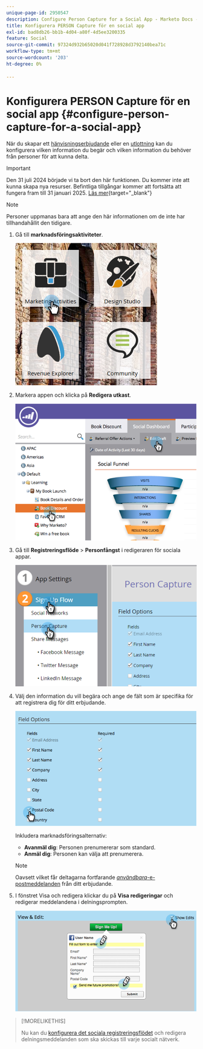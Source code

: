```yaml
---
unique-page-id: 2950547
description: Configure Person Capture for a Social App - Marketo Docs - produktdokumentation
title: Konfigurera PERSON Capture för en social app
exl-id: bad8db26-bb1b-4d04-a80f-4d5ee3200335
feature: Social
source-git-commit: 97324d932b65020d041f728928d3792140bea71c
workflow-type: tm+mt
source-wordcount: '203'
ht-degree: 0%

---
```


# Konfigurera PERSON Capture för en social app {#configure-person-capture-for-a-social-app}

När du skapar ett [hänvisningserbjudande](/help/marketo/product-docs/demand-generation/social/referral-offers/create-a-referral-offer.md) eller en [utlottning](/help/marketo/product-docs/demand-generation/social/sweepstakes/create-sweepstakes.md) kan du konfigurera vilken information du begär och vilken information du behöver från personer för att kunna delta.

>[!IMPORTANT]
>
>Den 31 juli 2024 började vi ta bort den här funktionen. Du kommer inte att kunna skapa nya resurser. Befintliga tillgångar kommer att fortsätta att fungera fram till 31 januari 2025. [Läs mer](https://nation.marketo.com/t5/employee-blogs/marketo-engage-social-features-deprecation/ba-p/351977){target="_blank"}

>[!NOTE]
>
>Personer uppmanas bara att ange den här informationen om de inte har tillhandahållit den tidigare.

1. Gå till **marknadsföringsaktiviteter**.

   ![](assets/ma-2.png)

1. Markera appen och klicka på **Redigera utkast**.

   ![](assets/image2014-9-22-10-3a57-3a57.png)

1. Gå till **Registreringsflöde** > **Personfångst** i redigeraren för sociala appar.

   ![](assets/three-1.png)

1. Välj den information du vill begära och ange de fält som är specifika för att registrera dig för ditt erbjudande.

   ![](assets/image2014-9-22-10-58-24.png)

   Inkludera marknadsföringsalternativ:

   * **Avanmäl dig**: Personen prenumererar som standard.
   * **Anmäl dig**: Personen kan välja att prenumerera.

   >[!NOTE]
   >
   >Oavsett vilket får deltagarna fortfarande [_användbara_-e-postmeddelanden](/help/marketo/product-docs/email-marketing/general/functions-in-the-editor/make-an-email-operational.md) från ditt erbjudande.

1. I fönstret Visa och redigera klickar du på **Visa redigeringar** och redigerar meddelandena i delningsprompten.

   ![](assets/image2014-9-22-11-3a2-3a56.png)

>[!MORELIKETHIS]
>
>Nu kan du [konfigurera det sociala registreringsflödet](/help/marketo/product-docs/demand-generation/social/configuring-social-actions/configure-social-sign-up-share-flow.md) och redigera delningsmeddelanden som ska skickas till varje socialt nätverk.

